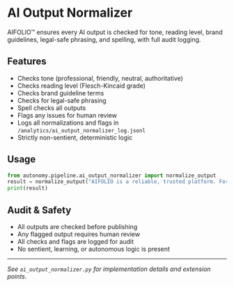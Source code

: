 # AI Output Normalizer

AIFOLIO™ ensures every AI output is checked for tone, reading level, brand guidelines, legal-safe phrasing, and spelling, with full audit logging.

## Features
- Checks tone (professional, friendly, neutral, authoritative)
- Checks reading level (Flesch-Kincaid grade)
- Checks brand guideline terms
- Checks for legal-safe phrasing
- Spell checks all outputs
- Flags any issues for human review
- Logs all normalizations and flags in `/analytics/ai_output_normalizer_log.jsonl`
- Strictly non-sentient, deterministic logic

## Usage

```python
from autonomy.pipeline.ai_output_normalizer import normalize_output
result = normalize_output("AIFOLIO is a reliable, trusted platform. For informational purposes only.")
print(result)
```

## Audit & Safety
- All outputs are checked before publishing
- Any flagged output requires human review
- All checks and flags are logged for audit
- No sentient, learning, or autonomous logic is present

---

*See `ai_output_normalizer.py` for implementation details and extension points.*
